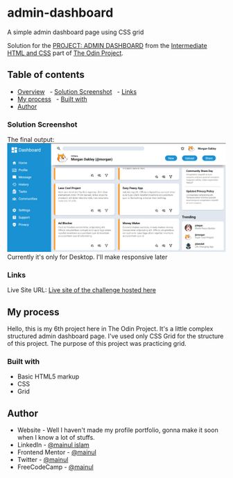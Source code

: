 # admin-dashboard
A simple admin dashboard page using CSS grid

Solution for the [PROJECT: ADMIN DASHBOARD](https://www.theodinproject.com/paths/full-stack-javascript/courses/intermediate-html-and-css/lessons/admin-dashboard) from the [Intermediate HTML and CSS](https://www.theodinproject.com/paths/full-stack-javascript/courses/intermediate-html-and-css#intermediate-html-concepts) part of [The Odin Project](https://www.theodinproject.com/).

## Table of contents
- [Overview](#overview)
  - [Solution Screenshot](#solution-screenshot)
  - [Links](#links)
- [My process](#my-process)
  - [Built with](#built-with)
- [Author](#author)

### Solution Screenshot
The final output:
![Desktop-view](./img/final-look.png)
Currently it's only for Desktop. I'll make responsive later

### Links
Live Site URL: [Live site of the challenge hosted here](#)

## My process
Hello, this is my 6th project here in The Odin Project. It's a little complex structured admin dashboard page. I've used only CSS Grid for the structure of this project. The purpose of this project was practicing grid.

### Built with
- Basic HTML5 markup
- CSS
- Grid

## Author
- Website - Well I haven't made my profile portfolio, gonna make it soon when I know a lot of stuffs.
- LinkedIn - [@mainul islam](https://www.linkedin.com/in/mainul-islam-nirob/)
- Frontend Mentor - [@mainul](https://www.frontendmentor.io/profile/Mainul-Islam-Nirob)
- Twitter - [@mainul](https://twitter.com/Mainuli96601040)
- FreeCodeCamp - [@mainul](https://www.freecodecamp.org/mainul)